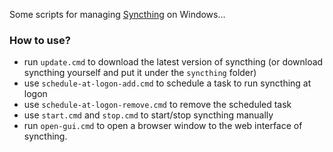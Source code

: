 
Some scripts for managing [Syncthing](https://syncthing.net/) on Windows...

### How to use?

- run `update.cmd` to download the latest version of syncthing 
  (or download syncthing yourself and put it under the `syncthing` folder)
- use `schedule-at-logon-add.cmd` to schedule a task to run syncthing at logon
- use `schedule-at-logon-remove.cmd` to remove the scheduled task
- use `start.cmd` and `stop.cmd` to start/stop syncthing manually
- run `open-gui.cmd` to open a browser window to the web interface of syncthing.
